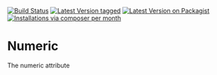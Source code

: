 [![Build Status](https://travis-ci.org/MetaModels/attribute_numeric.svg?branch=tng)](https://travis-ci.org/MetaModels/attribute_numeric)
[![Latest Version tagged](http://img.shields.io/github/tag/MetaModels/attribute_numeric.svg)](https://github.com/MetaModels/attribute_numeric/tags)
[![Latest Version on Packagist](http://img.shields.io/packagist/v/MetaModels/attribute_numeric.svg)](https://packagist.org/packages/MetaModels/attribute_numeric)
[![Installations via composer per month](http://img.shields.io/packagist/dm/MetaModels/attribute_numeric.svg)](https://packagist.org/packages/MetaModels/attribute_numeric)

Numeric
=======

The numeric attribute
